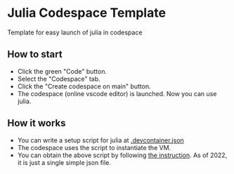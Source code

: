 # Julia Codespace Template
Template for easy launch of julia in codespace

## How to start
- Click the green "Code" button.
- Select the "Codespace" tab.
- Click the "Create codespace on main" button.
- The codespace (online vscode editor) is launched. Now you can use julia.

## How it works
- You can write a setup script for julia at [.devcontainer.json](.devcontainer.json)
- The codespace uses the script to instantiate the VM.
- You can obtain the above script by following [the instruction](https://docs.github.com/en/codespaces/setting-up-your-project-for-codespaces/setting-up-your-project-for-codespaces). As of 2022, it is just a single simple json file.